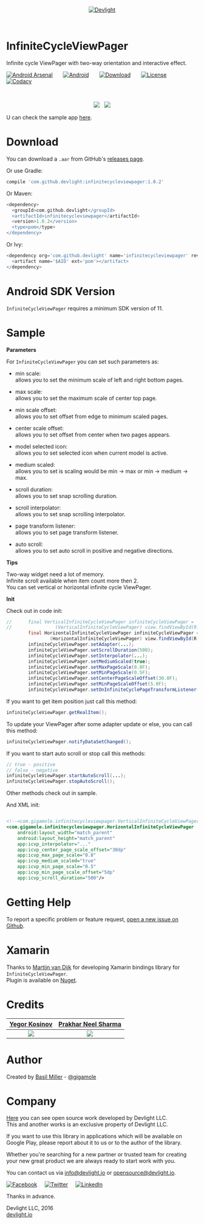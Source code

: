 <br/>
<p align="center">
  <a href="http://devlight.io">
      <img src ="https://drive.google.com/uc?export=download&id=0BxPO_UeS7wScLVBKck51Z1Rzb0E" alt="Devlight"/>
  </a>
</p>
<br/>

InfiniteCycleViewPager
======================

Infinite cycle ViewPager with two-way orientation and interactive effect.

[![Android Arsenal](https://drive.google.com/uc?export=download&id=0BxPO_UeS7wScbldGMXh5VjBjZEE)](http://android-arsenal.com/details/1/4207)
&nbsp;&nbsp;&nbsp;&nbsp;&nbsp;
[![Android](https://drive.google.com/uc?export=download&id=0BxPO_UeS7wSccEZaclNGN0R5OWc)](https://github.com/DevLight-Mobile-Agency)
&nbsp;&nbsp;&nbsp;&nbsp;&nbsp;
[![Download](https://drive.google.com/uc?export=download&id=0BxPO_UeS7wScTkFkZk1UdEN3MHM)](https://bintray.com/gigamole/maven/infinitecycleviewpager/_latestVersion)
&nbsp;&nbsp;&nbsp;&nbsp;&nbsp;
[![License](https://drive.google.com/uc?export=download&id=0BxPO_UeS7wScU0tmeFpGMHVWNWs)](https://github.com/DevLight-Mobile-Agency/InfiniteCycleViewPager/blob/master/LICENSE.txt)
&nbsp;&nbsp;&nbsp;&nbsp;&nbsp;
[![Codacy](https://drive.google.com/uc?export=download&id=0BxPO_UeS7wScSHhmckZyeGJDcXc)](https://www.codacy.com/app/gigamole53/InfiniteCycleViewPager?utm_source=github.com&amp;utm_medium=referral&amp;utm_content=DevLight-Mobile-Agency/InfiniteCycleViewPager&amp;utm_campaign=Badge_Grade)

<br/>

<p align="center">
    <img src="https://drive.google.com/uc?export=download&id=0BxPO_UeS7wScS0hwRTZUaG16Znc"/>
    &nbsp;
    <img src="https://drive.google.com/uc?export=download&id=0BxPO_UeS7wScNmRmWXAzRmRwNHM"/>
</p>

U can check the sample app [here](https://github.com/DevLight-Mobile-Agency/InfiniteCycleViewPager/tree/master/app).

Download
========

You can download a `.aar` from GitHub's [releases page](https://github.com/DevLight-Mobile-Agency/InfiniteCycleViewPager/releases).

Or use Gradle:

```groovy
compile 'com.github.devlight:infinitecycleviewpager:1.0.2'
```

Or Maven:

```groovy
<dependency>
  <groupId>com.github.devlight</groupId>
  <artifactId>infinitecycleviewpager</artifactId>
  <version>1.0.2</version>
  <type>pom</type>
</dependency>
```

Or Ivy:

```groovy
<dependency org='com.github.devlight' name='infinitecycleviewpager' rev='1.0.2'>
  <artifact name='$AID' ext='pom'></artifact>
</dependency>
```

Android SDK Version
===================

`InfiniteCycleViewPager` requires a minimum SDK version of 11. 

Sample
======

<b>Parameters</b>

For `InfiniteCycleViewPager` you can set such parameters as:
 
 - min scale:  
     allows you to set the minimum scale of left and right bottom pages.
    
 - max scale:  
     allows you to set the maximum scale of center top page.
    
 - min scale offset:  
     allows you to set offset from edge to minimum scaled pages.
         
 - center scale offset:  
    allows you to set offset from center when two pages appears.

 - model selected icon:  
     allows you to set selected icon when current model is active.

 - medium scaled:  
     allows you to set is scaling would be min -> max or min -> medium -> max.
    
 - scroll duration:  
     allows you to set snap scrolling duration.
     
 - scroll interpolator:  
     allows you to set snap scrolling interpolator.
    
 - page transform listener:  
     allows you to set page transform listener.
     
 - auto scroll:  
     allows you to set auto scroll in positive and negative directions.
    
<b>Tips</b>

Two-way widget need a lot of memory.  
Infinite scroll available when item count more then 2.  
You can set vertical or horizontal infinite cycle ViewPager.

<b>Init</b>

Check out in code init:

```java
//      final VerticalInfiniteCycleViewPager infiniteCycleViewPager =
//                (VerticalInfiniteCycleViewPager) view.findViewById(R.id.vicvp);
        final HorizontalInfiniteCycleViewPager infiniteCycleViewPager =
                (HorizontalInfiniteCycleViewPager) view.findViewById(R.id.hicvp);
        infiniteCycleViewPager.setAdapter(...);
        infiniteCycleViewPager.setScrollDuration(500);
        infiniteCycleViewPager.setInterpolator(...);
        infiniteCycleViewPager.setMediumScaled(true);
        infiniteCycleViewPager.setMaxPageScale(0.8F);
        infiniteCycleViewPager.setMinPageScale(0.5F);
        infiniteCycleViewPager.setCenterPageScaleOffset(30.0F);
        infiniteCycleViewPager.setMinPageScaleOffset(5.0F);
        infiniteCycleViewPager.setOnInfiniteCyclePageTransformListener(...);
```

If you want to get item position just call this method:  
```java
infiniteCycleViewPager.getRealItem();
```
          
To update your ViewPager after some adapter update or else, you can call this method:  
```java
infiniteCycleViewPager.notifyDataSetChanged();
```

If you want to start auto scroll or stop call this methods:  
```java
// true - positive
// false - negative
infiniteCycleViewPager.startAutoScroll(...);
infiniteCycleViewPager.stopAutoScroll();
```

Other methods check out in sample.

And XML init:

```xml

<!--<com.gigamole.infinitecycleviewpager.VerticalInfiniteCycleViewPager-->
<com.gigamole.infinitecycleviewpager.HorizontalInfiniteCycleViewPager
    android:layout_width="match_parent"
    android:layout_height="match_parent"
    app:icvp_interpolator="..."
    app:icvp_center_page_scale_offset="30dp"
    app:icvp_max_page_scale="0.8"
    app:icvp_medium_scaled="true"
    app:icvp_min_page_scale="0.5"
    app:icvp_min_page_scale_offset="5dp"
    app:icvp_scroll_duration="500"/>
```

Getting Help
============

To report a specific problem or feature request, [open a new issue on Github](https://github.com/DevLight-Mobile-Agency/InfiniteCycleViewPager/issues/new).

Xamarin
=======

Thanks to [Martijn van Dijk](https://github.com/martijn00) for developing Xamarin bindings library for `InfiniteCycleViewPager`.  
Plugin is available on [Nuget](https://www.nuget.org/packages/Xam.Plugins.Android.InfiniteCycleViewPager/).

Credits
=======

|[Yegor Kosinov](https://dribbble.com/Kosinov)|[Prakhar Neel Sharma](https://dribbble.com/prakhar)|
|:-------------------------------------------:|:-------------------------------------------------:|
[![](https://drive.google.com/uc?export=download&id=0BxPO_UeS7wScVEZRbk5LaFVzUzQ)](https://dribbble.com/shots/2832006-Cinema-App)|[![](https://d13yacurqjgara.cloudfront.net/users/452635/screenshots/2383427/festival.png)](https://dribbble.com/shots/2383427-Personal-Festival-App-Finally-Done)

Author
======

Created by [Basil Miller](https://github.com/GIGAMOLE) - [@gigamole](mailto:gigamole53@gmail.com)

Company
=======

[Here](https://github.com/DevLight-Mobile-Agency) you can see open source work developed by Devlight LLC.  
This and another works is an exclusive property of Devlight LLC. 

If you want to use this library in applications which will be available on Google Play, please report about it to us or to the author of the library.

Whether you're searching for a new partner or trusted team for creating your new great product we are always ready to start work with you. 

You can contact us via info@devlight.io or opensource@devlight.io.

[![Facebook](https://drive.google.com/uc?export=download&id=0BxPO_UeS7wScaGhGVFNKU0VxMnc)](https://www.facebook.com/devlightagency)&nbsp;&nbsp;&nbsp;&nbsp;&nbsp;[![Twitter](https://drive.google.com/uc?export=download&id=0BxPO_UeS7wScZ1ExQWh5cHF5cVE)](https://twitter.com/DevLightIO)&nbsp;&nbsp;&nbsp;&nbsp;&nbsp;[![LinkedIn](https://drive.google.com/uc?export=download&id=0BxPO_UeS7wSccGZINzEycE1nVFE)](https://www.linkedin.com/company/devlight)

Thanks in advance.

Devlight LLC, 2016  
[devlight.io](http://devlight.io) 


